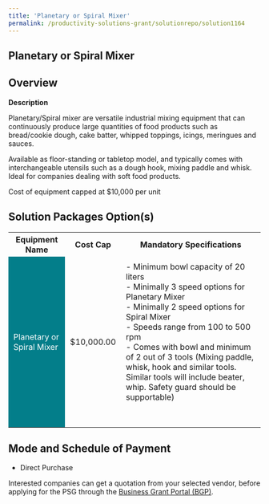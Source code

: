 ```yaml
---
title: 'Planetary or Spiral Mixer'
permalink: /productivity-solutions-grant/solutionrepo/solution1164
---
```


## Planetary or Spiral Mixer

## Overview

**Description**

Planetary/Spiral mixer are versatile industrial mixing equipment that  can continuously produce large quantities of food products such as bread/cookie dough, cake batter, whipped toppings, icings, meringues and sauces.

Available as floor-standing or tabletop model, and typically comes with interchangeable utensils such as a dough hook, mixing paddle and whisk. Ideal for companies dealing with soft food products. 

Cost of equipment capped at $10,000 per unit

## Solution Packages Option(s)

<table>
<tr>
<th><b>Equipment Name</b></th>
<th><b>Cost Cap</b></th>
<th><b>Mandatory Specifications</b></th>
</tr>
<tr>
<td style='padding: 10px; background-color: #037E8A; color: #FFFFFF;'>Planetary or Spiral Mixer</td>
<td style='padding: 10px;'>$10,000.00</td>
<td style='padding: 10px;'>- Minimum bowl capacity of 20 liters<br>- Minimally 3 speed options for Planetary Mixer<br>- Minimally 2 speed options for Spiral Mixer <br>- Speeds range from 100 to 500 rpm<br>- Comes with bowl and minimum of 2 out of 3 tools (Mixing paddle, whisk, hook and similar tools. Similar tools will include beater, whip. Safety guard should be supportable)<br><br><br></td>
</tr>
</table>

## Mode and Schedule of Payment

 - Direct Purchase

Interested companies can get a quotation from your selected vendor, before applying for the PSG through the <a href='https://www.businessgrants.gov.sg/' target='_blank' rel='noopener'>Business Grant Portal (BGP)</a>.

<script src="/jquery/resize-tables.js"></script>
